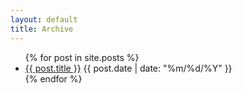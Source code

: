 ```yaml
---
layout: default
title: Archive
---
```


<div class="archive">
  <ul>
    {% for post in site.posts %}
      <li>
        <article class="row">
          <a href="{{ post.url }}" class="large-9 columns">{{ post.title }}</a>
          <span class="date large-3 columns">{{ post.date | date: "%m/%d/%Y" }}</span>
        </article>
      </li>
    {% endfor %}
  </ul>
</div>